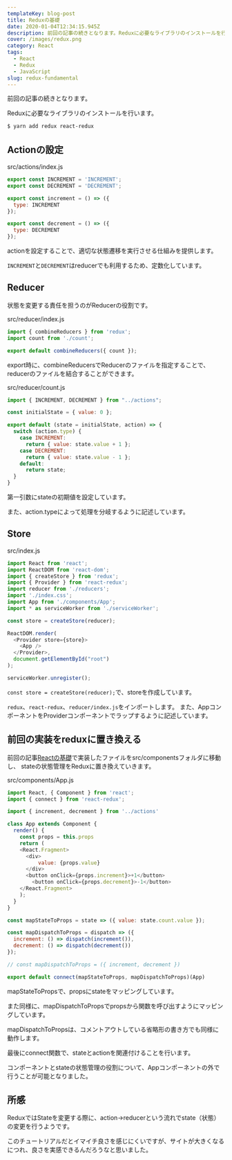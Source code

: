 ```yaml
---
templateKey: blog-post
title: Reduxの基礎
date: 2020-01-04T12:34:15.945Z
description: 前回の記事の続きとなります。Reduxに必要なライブラリのインストールを行います。
cover: /images/redux.png
category: React
tags:
  - React
  - Redux
  - JavaScript
slug: redux-fundamental
---
```

前回の記事の続きとなります。

Reduxに必要なライブラリのインストールを行います。

```bash
$ yarn add redux react-redux
```

## Actionの設定

src/actions/index.js

```js
export const INCREMENT = 'INCREMENT';
export const DECREMENT = 'DECREMENT';

export const increment = () => ({
  type: INCREMENT
});

export const decrement = () => ({
  type: DECREMENT
});
```

actionを設定することで、適切な状態遷移を実行させる仕組みを提供します。

`INCREMENT`と`DECREMENT`はreducerでも利用するため、定数化しています。

## Reducer

状態を変更する責任を担うのがReducerの役割です。

src/reducer/index.js

```js
import { combineReducers } from 'redux';
import count from './count';

export default combineReducers({ count });
```

export時に、combineReducersでReducerのファイルを指定することで、reducerのファイルを結合することができます。

src/reducer/count.js

```js
import { INCREMENT, DECREMENT } from "../actions";

const initialState = { value: 0 };

export default (state = initialState, action) => {
  switch (action.type) {
    case INCREMENT:
      return { value: state.value + 1 };
    case DECREMENT:
      return { value: state.value - 1 };
    default:
      return state;
  }
}
```

第一引数にstateの初期値を設定しています。

また、action.typeによって処理を分岐するように記述しています。

## Store

src/index.js

```js
import React from 'react';
import ReactDOM from 'react-dom';
import { createStore } from 'redux';
import { Provider } from 'react-redux';
import reducer from './reducers';
import './index.css';
import App from './components/App';
import * as serviceWorker from './serviceWorker';

const store = createStore(reducer);

ReactDOM.render(
  <Provider store={store}>
    <App />
  </Provider>,
  document.getElementById("root")
);

serviceWorker.unregister();
```

`const store = createStore(reducer);`で、storeを作成しています。

`redux`、`react-redux`、`reducer/index.js`をインポートします。
また、AppコンポーネントをProviderコンポーネントでラップするように記述しています。


## 前回の実装をreduxに置き換える

前回の記事[Reactの基礎](https://junpeko.tech/react-fundamental)で実装したファイルをsrc/componentsフォルダに移動し、
stateの状態管理をReduxに置き換えていきます。

src/components/App.js

```js
import React, { Component } from 'react';
import { connect } from 'react-redux';

import { increment, decrement } from '../actions'

class App extends Component {
  render() {
    const props = this.props
    return (
    <React.Fragment>
      <div>
          value: {props.value}
      </div>
      <button onClick={props.increment}>+1</button>
        <button onClick={props.decrement}>-1</button>
    </React.Fragment>
    );
  }
}

const mapStateToProps = state => ({ value: state.count.value });

const mapDispatchToProps = dispatch => ({
  increment: () => dispatch(increment()),
  decrement: () => dispatch(decrement())
});

// const mapDispatchToProps = ({ increment, decrement })

export default connect(mapStateToProps, mapDispatchToProps)(App)
```

mapStateToPropsで、propsにstateをマッピングしています。

また同様に、mapDispatchToPropsでpropsから関数を呼び出すようにマッピングしています。

mapDispatchToPropsは、コメントアウトしている省略形の書き方でも同様に動作します。

最後にconnect関数で、stateとactionを関連付けることを行います。

コンポーネントとstateの状態管理の役割について、Appコンポーネントの外で行うことが可能となりました。

## 所感

ReduxではStateを変更する際に、action→reducerという流れでstate（状態）の変更を行うようです。

このチュートリアルだとイマイチ良さを感じにくいですが、サイトが大きくなるにつれ、良さを実感できるんだろうなと思いました。

